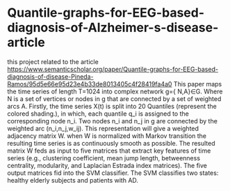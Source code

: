 # Quantile-graphs-for-EEG-based-diagnosis-of-Alzheimer-s-disease-article
this project related to the article https://www.semanticscholar.org/paper/Quantile-graphs-for-EEG-based-diagnosis-of-disease-Pineda-Ramos/95d5e66e95d23e4b33de8013405c4f28419fa4a0
This paper maps the time series of length T=1024 into complex network g={ N,A}∈G. Where N is a set of vertices or nodes in g that are connected by a set of weighted arcs A. Firstly, the time series X(t) is split into 20 Quantiles (represent the colored shading.), in which, each quantile q_i is assigned to the corresponding node n_i.  Two nodes n_i and n_j in g are connected by the weighted arc (n_i,n_j,w_ij).  This representation will give a weighted adjacency matrix W. when W is normalized with Markov transition the resulting time series is as continuously smooth as possible. The resulted matrix W feds as input to five matrices that extract key features of time series (e.g., clustering coefficient, mean jump length, betweenness centrality, modularity, and Laplacian Estrada index matrices). The five output matrices fid into the SVM classifier. The SVM classifies two states: healthy elderly subjects and patients with AD.

